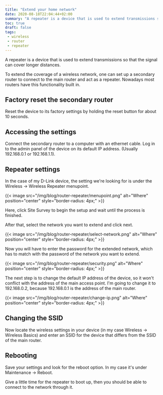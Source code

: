 ```yaml
---
title: "Extend your home network"
date: 2020-08-18T22:04:44+02:00
summary: "A repeater is a device that is used to extend transmissions so that the signal can cover longer distances. If you want to extend the coverage of your wireless network, you can set up a secondary router to connect to your main router and act as a repeater. Nowadays most routers have this functionality built in."
toc: true
draft: false
tags:
 - wireless
 - router
 - repeater
---
```


A repeater is a device that is used to extend transmissions so that the signal can cover longer distances. 

To extend the coverage of a wireless network, one can set up a secondary router to connect to the main router and act as a repeater. Nowadays most routers have this functionality built in. 

## Factory reset the secondary router

Reset the device to its factory settings by holding the reset button for about 10 seconds.

## Accessing the settings

Connect the secondary router to a computer with an ethernet cable. Log in to the admin panel of the device on its default IP address. (Usually 192.168.0.1 or 192.168.1.1).

## Repeater settings

In the case of my D-Link device, the setting we're looking for is under the Wireless -> Wireless Repeater menupoint.

{{< image src="/img/blog/router-repeater/menupoint.png" alt="Where" position="center" style="border-radius: 4px;" >}}

Here, click Site Survey to begin the setup and wait until the process is finished. 

After that, select the network you want to extend and click next. 

{{< image src="/img/blog/router-repeater/select-network.png" alt="Where" position="center" style="border-radius: 4px;" >}}

Now you will have to enter the password for the extended network, which has to match with the password of the network you want to extend.

{{< image src="/img/blog/router-repeater/security.png" alt="Where" position="center" style="border-radius: 4px;" >}}

The next step is to change the default IP address of the device, so it won't conflict with the address of the main access point. I'm going to change it to 192.168.0.2, because 192.168.0.1 is the address of the main router.

{{< image src="/img/blog/router-repeater/change-ip.png" alt="Where" position="center" style="border-radius: 4px;" >}}

## Changing the SSID

Now locate the wireless settings in your device (in my case Wireless -> Wireless Basics) and enter an SSID for the device that differs from the SSID of the main router.

## Rebooting

Save your settings and look for the reboot option. In my case it's under Maintenance -> Reboot.

Give a little time for the repeater to boot up, then you should be able to connect to the network through it. 
